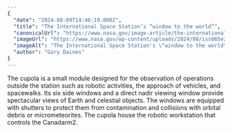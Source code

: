 ```yaml
---
{
  "date": "2024-08-09T14:46:19.000Z",
  "title": "The International Space Station’s “window to the world”",
  "canonicalUrl": "https://www.nasa.gov/image-article/the-international-space-stations-window-to-the-world/",
  "imageUrl": "https://www.nasa.gov/wp-content/uploads/2024/08/iss065e241659.jpg",
  "imageAlt": "The International Space Station's \"window to the world\" is pictured from the Nauka Multipurpose Laboratory Module.",
  "author": "Gary Daines"
}
---
```


The cupola is a small module designed for the observation of operations outside the station such as robotic activities, the approach of vehicles, and spacewalks. Its six side windows and a direct nadir viewing window provide spectacular views of Earth and celestial objects. The windows are equipped with shutters to protect them from contamination and collisions with orbital debris or micrometeorites. The cupola house the robotic workstation that controls the Canadarm2.
